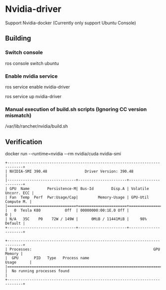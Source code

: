 # Nvidia-driver
Support Nvidia-docker (Currently only support Ubuntu Console)

## Building

### Switch console
ros console switch ubuntu

### Enable nvidia service
ros service enable nvidia-driver

ros service up nvidia-driver

### Manual execution of build.sh scripts (Ignoring CC version mismatch)
/var/lib/rancher/nvidia/build.sh


## Verification
docker run --runtime=nvidia --rm nvidia/cuda nvidia-smi

```
+-----------------------------------------------------------------------------+
| NVIDIA-SMI 390.48                 Driver Version: 390.48                    |
|-------------------------------+----------------------+----------------------+
| GPU  Name        Persistence-M| Bus-Id        Disp.A | Volatile Uncorr. ECC |
| Fan  Temp  Perf  Pwr:Usage/Cap|         Memory-Usage | GPU-Util  Compute M. |
|===============================+======================+======================|
|   0  Tesla K80           Off  | 00000000:00:1E.0 Off |                    0 |
| N/A   35C    P0    72W / 149W |      0MiB / 11441MiB |     98%      Default |
+-------------------------------+----------------------+----------------------+

+-----------------------------------------------------------------------------+
| Processes:                                                       GPU Memory |
|  GPU       PID   Type   Process name                             Usage      |
|=============================================================================|
|  No running processes found                                                 |
+-----------------------------------------------------------------------------+
```